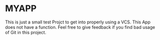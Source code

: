 # MYAPP
This is just a small test Projct to get into properly using a VCS.
This App does not have a function.
Feel free to give feedback if you find bad usage of Git in this project.
